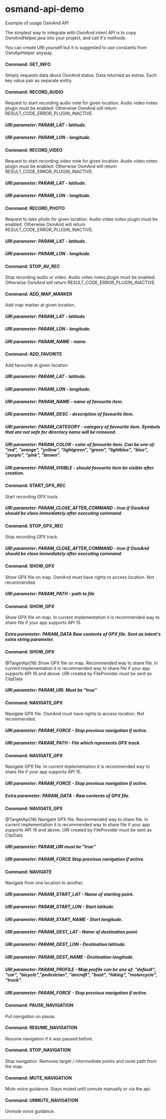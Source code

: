 # osmand-api-demo
Example of usage OsmAnd API

The simplest way to integrate with OsmAnd intent API is to copy
OsmAndHelper.java into your project, and call it's methods.

You can create URI yourself but it is suggested to use constants 
from OsmApiHelper anyway.

#### Command: GET_INFO
Simply requests data about OsmAnd status.
Data returned as extras. Each key value pair as separate entity.

#### Command: RECORD_AUDIO
Request to start recording audio note for given location.
Audio video notes plugin must be enabled. Otherwise OsmAnd will return
RESULT_CODE_ERROR_PLUGIN_INACTIVE.

##### URI parameter: PARAM_LAT - latitude.
##### URI parameter: PARAM_LON - longitude.

#### Command: RECORD_VIDEO
Request to start recording video note for given location.
Audio video notes plugin must be enabled. Otherwise OsmAnd will return
RESULT_CODE_ERROR_PLUGIN_INACTIVE.

##### URI parameter: PARAM_LAT - latitude.
##### URI parameter: PARAM_LON - longitude.

#### Command: RECORD_PHOTO
Request to take photo for given location.
Audio video notes plugin must be enabled. Otherwise OsmAnd will return
RESULT_CODE_ERROR_PLUGIN_INACTIVE.

##### URI parameter: PARAM_LAT - latitude.
##### URI parameter: PARAM_LON - longitude.

#### Command: STOP_AV_REC
Stop recording audio or video.
Audio video notes plugin must be enabled. Otherwise OsmAnd will return
RESULT_CODE_ERROR_PLUGIN_INACTIVE.


#### Command: ADD_MAP_MARKER
Add map marker at given location.

##### URI parameter: PARAM_LAT - latitude.
##### URI parameter: PARAM_LON - longitude.
##### URI parameter: PARAM_NAME - name.
 
#### Command: ADD_FAVORITE
Add favourite at given location

##### URI parameter: PARAM_LAT - latitude.
##### URI parameter: PARAM_LON - longitude.
##### URI parameter: PARAM_NAME - name of favourite item.
##### URI parameter: PARAM_DESC - description of favourite item.
##### URI parameter: PARAM_CATEGORY - category of favourite item. Symbols that are not safe for directory name will be removed.
##### URI parameter: PARAM_COLOR - color of favourite item. Can be one of: "red", "orange", "yellow", "lightgreen", "green", "lightblue", "blue", "purple", "pink", "brown".
##### URI parameter: PARAM_VISIBLE - should favourite item be visible after creation.

#### Command: START_GPX_REC
Start recording GPX track.
##### URI parameter: PARAM_CLOSE_AFTER_COMMAND - true if OsmAnd should be close immediately after executing command.

#### Command: STOP_GPX_REC
Stop recording GPX track.

##### URI parameter: PARAM_CLOSE_AFTER_COMMAND - true if OsmAnd should be close immediately after executing command.

#### Command: SHOW_GPX
Show GPX file on map.
OsmAnd must have rights to access location. Not recommended.

##### URI parameter: PARAM_PATH - path to file

#### Command: SHOW_GPX
Show GPX file on map.
In current implementation it is recommended way to share file if your app supports API 15.

##### Extra parameter: PARAM_DATA Raw contents of GPX file. Sent as intent's extra string parameter.

#### Command: SHOW_GPX
@TargetApi(16)
Show GPX file on map.
Recommended way to share file.
In current implementation it is recommended way to share file if your app supports API 16
and above.
URI created by FileProvider must be sent as ClipData

##### URI parameter: PARAM_URI. Must be "true"

#### Command: NAVIGATE_GPX
Navigate GPX file.
OsmAnd must have rights to access location. Not recommended.

##### URI parameter: PARAM_FORCE - Stop previous navigation if active.
##### URI parameter: PARAM_PATH - File which represents GPX track.

#### Command: NAVIGATE_GPX
Navigate GPX file.
In current implementation it is recommended way to share file if your app supports API 15.

##### URI parameter: PARAM_FORCE - Stop previous navigation if active.
##### Extra parameter: PARAM_DATA - Raw contents of GPX file.

#### Command: NAVIGATE_GPX
@TargetApi(16)
Navigate GPX file.
Recommended way to share file.
In current implementation it is recommended way to share file if your app supports API 16
and above.
URI created by FileProvider must be sent as ClipData

##### URI parameter: PARAM_URI must be "true"
##### URI parameter: PARAM_FORCE Stop previous navigation if active.

#### Command: NAVIGATE
Navigate from one location to another.

##### URI parameter: PARAM_START_LAT - Name of starting point.
##### URI parameter: PARAM_START_LON - Start latitude.
##### URI parameter: PARAM_START_NAME - Start longitude.
##### URI parameter: PARAM_DEST_LAT - Name of destination point.
##### URI parameter: PARAM_DEST_LON - Destination latitude.
##### URI parameter: PARAM_DEST_NAME - Destination longitude.
##### URI parameter: PARAM_PROFILE - Map profile can be one of: "default", "car", "bicycle","pedestrian", "aircraft", "boat", "hiking", "motorcycle", "truck".
##### URI parameter: PARAM_FORCE - Stop previous navigation if active.

#### Command: PAUSE_NAVIGATION
Put navigation on pause.

#### Command: RESUME_NAVIGATION
Resume navigation if it was paused before.

#### Command: STOP_NAVIGATION
Stop navigation. Removes target / intermediate points and route path from the map.

#### Command: MUTE_NAVIGATION
Mute voice guidance. Stays muted until unmute manually or via the api.

#### Command: UNMUTE_NAVIGATION
Unmute voice guidance.
